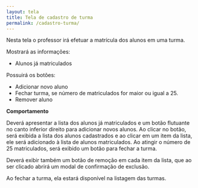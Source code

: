 ```yaml
---
layout: tela
title: Tela de cadastro de turma
permalink: /cadastro-turma/
---
```


Nesta tela o professor irá efetuar a matrícula dos alunos em uma turma.

Mostrará as informações:

* Alunos já matriculados

Possuirá os botões:

* Adicionar novo aluno
* Fechar turma, se número de matriculados for maior ou igual a 25.
* Remover aluno

**Comportamento**

 Deverá apresentar a lista dos alunos já matriculados e um botão flutuante no canto inferior direito para adicionar novos alunos. Ao clicar no botão, será exibida a lista dos alunos cadastrados e ao clicar em um item da lista, ele será adicionado à lista de alunos matriculados. Ao atingir o número de 25 matriculados, será exibido um botão para fechar a turma.

 Deverá exibir também um botão de remoção em cada item da lista, que ao ser clicado abrirá um modal de confirmação de exclusão.

 Ao fechar a turma, ela estará disponível na listagem das turmas.
